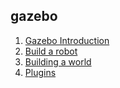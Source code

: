 ## gazebo
1. [Gazebo Introduction](./0_gazebo.pdf)
2. [Build a robot](./1_build_a_robot.pdf)
3. [Building a world](./2_building_a_world.pdf)
4. [Plugins](./3_plugins.pdf)